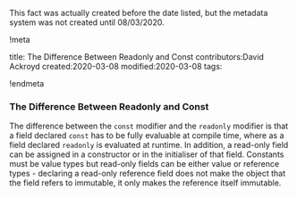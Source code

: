 This fact was actually created before the date listed, but the metadata system was not created until 08/03/2020.

!meta

title: The Difference Between Readonly and Const
contributors:David Ackroyd
created:2020-03-08
modified:2020-03-08
tags:

!endmeta

### The Difference Between Readonly and Const

The difference between the `const` modifier and the `readonly` modifier is that a field declared `const` has to be fully evaluable at compile time, where as a field declared `readonly` is evaluated at runtime. In addition, a read-only field can be assigned in a constructor or in the initialiser of that field. Constants must be value types but read-only fields can be either value or reference types - declaring a read-only reference field does not make the object that the field refers to immutable, it only makes the reference itself immutable.
